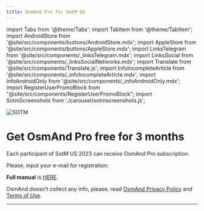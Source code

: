 ```yaml
---
title: OsmAnd Pro for SotM US
---
```


import Tabs from '@theme/Tabs';
import TabItem from '@theme/TabItem';
import AndroidStore from '@site/src/components/buttons/AndroidStore.mdx';
import AppleStore from '@site/src/components/buttons/AppleStore.mdx';
import LinksTelegram from '@site/src/components/_linksTelegram.mdx';
import LinksSocial from '@site/src/components/_linksSocialNetworks.mdx';
import Translate from '@site/src/components/Translate.js';
import InfoIncompleteArticle from '@site/src/components/_infoIncompleteArticle.mdx';
import InfoAndroidOnly from '@site/src/components/_infoAndroidOnly.mdx';
import RegisterUserPromoBlock from "@site/src/components/RegisterUserPromoBlock";
import SotmScreenshots from './carousel/sotmscreenshots.js';



![SOTM](@site/static/img/promo/sotmus/sotmus_1.png)

# Get OsmAnd Pro free for 3 months 

Each participant of SotM US 2023 can receive OsmAnd Pro subscription.

Please, input your e-mail for registration:

<RegisterUserPromoBlock  promoKey='sotmus2023'/>

**Full manual** is [HERE](https://osmand.net/promo/manual#english-version).

<SotmScreenshots />

OsmAnd doesn't collect any info, please, read [OsmAnd Privacy Policy](https://osmand.net/docs/legal/privacy-policy) and [Terms of Use](https://osmand.net/docs/legal/terms-of-use).

_________________


<LinksSocial/>
<LinksTelegram/>